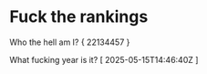 # Fuck the rankings

Who the hell am I?
{ 22134457 }

What fucking year is it?
[ 2025-05-15T14:46:40Z ]
